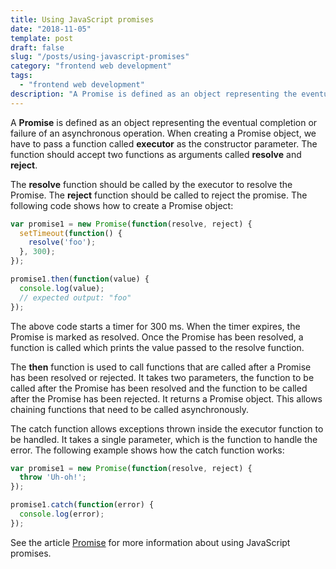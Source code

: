 ```yaml
---
title: Using JavaScript promises
date: "2018-11-05"
template: post
draft: false
slug: "/posts/using-javascript-promises"
category: "frontend web development"
tags:
  - "frontend web development"
description: "A Promise is defined as an object representing the eventual completion or failure of an asynchronous operation. When creating a Promise object, we have to pass a function called executor as the constructor parameter. The function should accept two functions as arguments called resolve and reject."
---
```


A **Promise** is defined as an object representing the eventual completion or failure of an asynchronous operation. When creating a Promise object, we have to pass a function called **executor** as the constructor parameter. The function should accept two functions as arguments called **resolve** and **reject**.

The **resolve** function should be called by the executor to resolve the Promise. The **reject** function should be called to reject the promise. The following code shows how to create a Promise object:

```js
var promise1 = new Promise(function(resolve, reject) {
  setTimeout(function() {
    resolve('foo');
  }, 300);
});

promise1.then(function(value) {
  console.log(value);
  // expected output: "foo"
});
```

The above code starts a timer for 300 ms. When the timer expires, the Promise is marked as resolved. Once the Promise has been resolved, a function is called which prints the value passed to the resolve function.

The **then** function is used to call functions that are called after a Promise has been resolved or rejected. It takes two parameters, the function to be called after the Promise has been resolved and the function to be called after the Promise has been rejected. It returns a Promise object. This allows chaining functions that need to be called asynchronously.

The catch function allows exceptions thrown inside the executor function to be handled. It takes a single parameter, which is the function to handle the error. The following example shows how the catch function works:

```js
var promise1 = new Promise(function(resolve, reject) {
  throw 'Uh-oh!';
});

promise1.catch(function(error) {
  console.log(error);
});
```

See the article [Promise](https://developer.mozilla.org/en-US/docs/Web/JavaScript/Reference/Global_Objects/Promise) for more information about using JavaScript promises.
